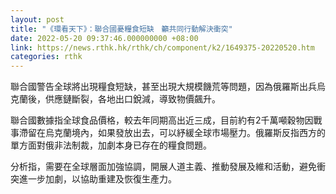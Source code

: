 ```yaml
---
layout: post
title: "《環看天下》：聯合國憂糧食短缺　籲共同行動解決衝突"
date: 2022-05-20 09:37:46.000000000 +08:00
link: https://news.rthk.hk/rthk/ch/component/k2/1649375-20220520.htm
categories: rthk
---
```


聯合國警告全球將出現糧食短缺，甚至出現大規模饑荒等問題，因為俄羅斯出兵烏克蘭後，供應鏈斷裂，各地出口銳減，導致物價飆升。

聯合國數據指全球食品價格，較去年同期高出近三成，目前約有2千萬噸穀物因戰事滯留在烏克蘭境內，如果發放出去，可以紓緩全球市場壓力。俄羅斯反指西方的單方面對俄非法制裁，加劇本身已存在的糧食問題。

分析指，需要在全球層面加強協調，開展人道主義、推動發展及維和活動，避免衝突進一步加劇，以協助重建及恢復生產力。
